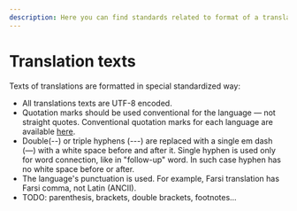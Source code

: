```yaml
---
description: Here you can find standards related to format of a translation text
---
```


# Translation texts

Texts of translations are formatted in special standardized way:

* All translations texts are UTF-8 encoded.
* Quotation marks should be used conventional for the language — not straight quotes. Conventional quotation marks for each language are available [here](https://en.wikipedia.org/wiki/Quotation_mark).
* Double\(--\) or triple hyphens \(---\) are replaced with a single em dash \(—\) with a white space before and after it. Single hyphen is used only for word connection, like in "follow-up" word. In such case hyphen has no white space before or after.
* The language's punctuation is used. For example, Farsi translation has Farsi comma, not Latin \(ANCII\).
* TODO: parenthesis, brackets, double brackets, footnotes...

